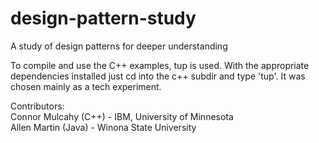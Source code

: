 # design-pattern-study
A study of design patterns for deeper understanding  

To compile and use the C++ examples, tup is used. With the appropriate dependencies installed just cd into the c++ subdir and type 'tup'. It was chosen mainly as a tech experiment.  

Contributors: <br>
Connor Mulcahy (C++)    - IBM, University of Minnesota  
Allen Martin   (Java)   - Winona State University  
